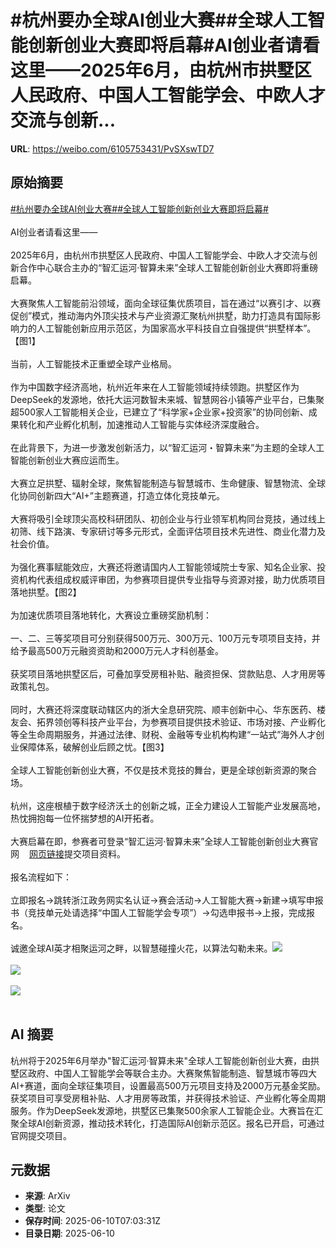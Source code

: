 # #杭州要办全球AI创业大赛##全球人工智能创新创业大赛即将启幕#AI创业者请看这里——2025年6月，由杭州市拱墅区人民政府、中国人工智能学会、中欧人才交流与创新...

**URL**: https://weibo.com/6105753431/PvSXswTD7

## 原始摘要

<a href="https://m.weibo.cn/search?containerid=231522type%3D1%26t%3D10%26q%3D%23%E6%9D%AD%E5%B7%9E%E8%A6%81%E5%8A%9E%E5%85%A8%E7%90%83AI%E5%88%9B%E4%B8%9A%E5%A4%A7%E8%B5%9B%23&amp;extparam=%23%E6%9D%AD%E5%B7%9E%E8%A6%81%E5%8A%9E%E5%85%A8%E7%90%83AI%E5%88%9B%E4%B8%9A%E5%A4%A7%E8%B5%9B%23" data-hide=""><span class="surl-text">#杭州要办全球AI创业大赛#</span></a><a href="https://m.weibo.cn/search?containerid=231522type%3D1%26t%3D10%26q%3D%23%E5%85%A8%E7%90%83%E4%BA%BA%E5%B7%A5%E6%99%BA%E8%83%BD%E5%88%9B%E6%96%B0%E5%88%9B%E4%B8%9A%E5%A4%A7%E8%B5%9B%E5%8D%B3%E5%B0%86%E5%90%AF%E5%B9%95%23&amp;extparam=%23%E5%85%A8%E7%90%83%E4%BA%BA%E5%B7%A5%E6%99%BA%E8%83%BD%E5%88%9B%E6%96%B0%E5%88%9B%E4%B8%9A%E5%A4%A7%E8%B5%9B%E5%8D%B3%E5%B0%86%E5%90%AF%E5%B9%95%23" data-hide=""><span class="surl-text">#全球人工智能创新创业大赛即将启幕#</span></a><br><br>AI创业者请看这里——<br><br>2025年6月，由杭州市拱墅区人民政府、中国人工智能学会、中欧人才交流与创新合作中心联合主办的“智汇运河·智算未来”全球人工智能创新创业大赛即将重磅启幕。<br><br>大赛聚焦人工智能前沿领域，面向全球征集优质项目，旨在通过“以赛引才、以赛促创”模式，推动海内外顶尖技术与产业资源汇聚杭州拱墅，助力打造具有国际影响力的人工智能创新应用示范区，为国家高水平科技自立自强提供“拱墅样本”。【图1】<br><br>当前，人工智能技术正重塑全球产业格局。<br><br>作为中国数字经济高地，杭州近年来在人工智能领域持续领跑。拱墅区作为DeepSeek的发源地，依托大运河数智未来城、智慧网谷小镇等产业平台，已集聚超500家人工智能相关企业，已建立了“科学家+企业家+投资家”的协同创新、成果转化和产业孵化机制，加速推动人工智能与实体经济深度融合。<br><br>在此背景下，为进一步激发创新活力，以“智汇运河・智算未来”为主题的全球人工智能创新创业大赛应运而生。<br><br>大赛立足拱墅、辐射全球，聚焦智能制造与智慧城市、生命健康、智慧物流、全球化协同创新四大“AI+”主题赛道，打造立体化竞技单元。<br><br>大赛将吸引全球顶尖高校科研团队、初创企业与行业领军机构同台竞技，通过线上初筛、线下路演、专家研讨等多元形式，全面评估项目技术先进性、商业化潜力及社会价值。<br><br>为强化赛事赋能效应，大赛还将邀请国内人工智能领域院士专家、知名企业家、投资机构代表组成权威评审团，为参赛项目提供专业指导与资源对接，助力优质项目落地拱墅。【图2】<br><br>为加速优质项目落地转化，大赛设立重磅奖励机制：<br><br>一、二、三等奖项目可分别获得500万元、300万元、100万元专项项目支持，并给予最高500万元融资资助和2000万元人才科创基金。<br><br>获奖项目落地拱墅区后，可叠加享受房租补贴、融资担保、贷款贴息、人才用房等政策礼包。<br><br>同时，大赛还将深度联动辖区内的浙大全息研究院、顺丰创新中心、华东医药、楼友会、拓界领创等科技产业平台，为参赛项目提供技术验证、市场对接、产业孵化等全生命周期服务，并通过法律、财税、金融等专业机构构建“一站式”海外人才创业保障体系，破解创业后顾之忧。【图3】<br><br>全球人工智能创新创业大赛，不仅是技术竞技的舞台，更是全球创新资源的聚合场。<br><br>杭州，这座根植于数字经济沃土的创新之城，正全力建设人工智能产业发展高地，热忱拥抱每一位怀揣梦想的AI开拓者。<br><br>大赛启幕在即，参赛者可登录“智汇运河·智算未来”全球人工智能创新创业大赛官网<a href="https://weibo.cn/sinaurl?u=https%3A%2F%2Ftalent.gongshu.gov.cn%2Fyhyc%2Fds" data-hide=""><span class="url-icon"><img style="width: 1rem;height: 1rem" src="https://h5.sinaimg.cn/upload/2015/09/25/3/timeline_card_small_web_default.png" referrerpolicy="no-referrer"></span><span class="surl-text">网页链接</span></a>提交项目资料。<br><br>报名流程如下：<br><br>立即报名→跳转浙江政务网实名认证→赛会活动→人工智能大赛→新建→填写申报书（竞技单元处请选择“中国人工智能学会专项”）→勾选申报书→上报，完成报名。<br><br>诚邀全球AI英才相聚运河之畔，以智慧碰撞火花，以算法勾勒未来。<img style="" src="https://tvax3.sinaimg.cn/large/006Fd7o3gy1i2a7sktgvij30zk0buwop.jpg" referrerpolicy="no-referrer"><br><br><img style="" src="https://tvax3.sinaimg.cn/large/006Fd7o3gy1i2a7sn5hbjj30zk0nvkei.jpg" referrerpolicy="no-referrer"><br><br><img style="" src="https://tvax2.sinaimg.cn/large/006Fd7o3gy1i2a7sptu5yj30u01hc4qp.jpg" referrerpolicy="no-referrer"><br><br>

## AI 摘要

杭州将于2025年6月举办"智汇运河·智算未来"全球人工智能创新创业大赛，由拱墅区政府、中国人工智能学会等联合主办。大赛聚焦智能制造、智慧城市等四大AI+赛道，面向全球征集项目，设置最高500万元项目支持及2000万元基金奖励。获奖项目可享受房租补贴、人才用房等政策，并获得技术验证、产业孵化等全周期服务。作为DeepSeek发源地，拱墅区已集聚500余家人工智能企业。大赛旨在汇聚全球AI创新资源，推动技术转化，打造国际AI创新示范区。报名已开启，可通过官网提交项目。

## 元数据

- **来源**: ArXiv
- **类型**: 论文
- **保存时间**: 2025-06-10T07:03:31Z
- **目录日期**: 2025-06-10
